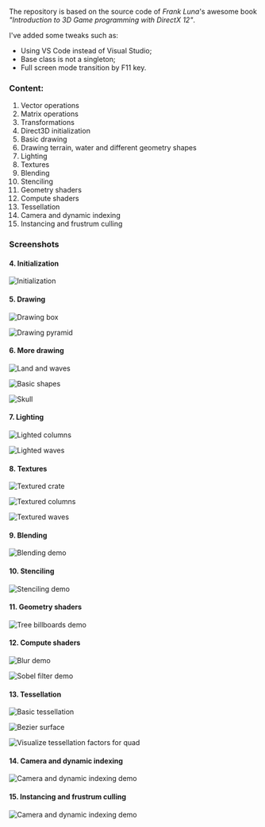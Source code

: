 The repository is based on the source code of *Frank Luna*'s awesome book *"Introduction to 3D Game programming with DirectX 12"*.

I've added some tweaks such as:
- Using VS Code instead of Visual Studio;
- Base class is not a singleton;
- Full screen mode transition by F11 key.

### Content:

1. Vector operations
2. Matrix operations
3. Transformations
4. Direct3D initialization
5. Basic drawing
6. Drawing terrain, water and different geometry shapes
7. Lighting
8. Textures
9. Blending
10. Stenciling
11. Geometry shaders
12. Compute shaders
13. Tessellation
14. Camera and dynamic indexing
15. Instancing and frustrum culling


### Screenshots


#### 4. Initialization

![Initialization](https://github.com/emelyantsev/myDirectXTraining/blob/main/Screenshots/04b_Initialization.png)

#### 5. Drawing

![Drawing box](https://github.com/emelyantsev/myDirectXTraining/blob/main/Screenshots/05_Drawing.png)

![Drawing pyramid](https://github.com/emelyantsev/myDirectXTraining/blob/main/Screenshots/05_Exercises.png)

#### 6. More drawing

![Land and waves](https://github.com/emelyantsev/myDirectXTraining/blob/main/Screenshots/06_LandAndWaves.png)

![Basic shapes](https://github.com/emelyantsev/myDirectXTraining/blob/main/Screenshots/06_Shapes.png)

![Skull](https://github.com/emelyantsev/myDirectXTraining/blob/main/Screenshots/06_SkullViewer.png)

#### 7. Lighting

![Lighted columns](https://github.com/emelyantsev/myDirectXTraining/blob/main/Screenshots/07_LitColumns.png)

![Lighted waves](https://github.com/emelyantsev/myDirectXTraining/blob/main/Screenshots/07_LitWaves.png)

#### 8. Textures

![Textured crate](https://github.com/emelyantsev/myDirectXTraining/blob/main/Screenshots/08_Crate.png)

![Textured columns](https://github.com/emelyantsev/myDirectXTraining/blob/main/Screenshots/08_TexColumns.png)

![Textured waves](https://github.com/emelyantsev/myDirectXTraining/blob/main/Screenshots/08_TexWaves.png)

#### 9. Blending

![Blending demo](https://github.com/emelyantsev/myDirectXTraining/blob/main/Screenshots/09_BlendDemo.png)

#### 10. Stenciling

![Stenciling demo](https://github.com/emelyantsev/myDirectXTraining/blob/main/Screenshots/10_StencilDemo.png)

#### 11. Geometry shaders

![Tree billboards demo](https://github.com/emelyantsev/myDirectXTraining/blob/main/Screenshots/11_TreeBillboards.png)

#### 12. Compute shaders

![Blur demo](https://github.com/emelyantsev/myDirectXTraining/blob/main/Screenshots/12_Blur.png)

![Sobel filter demo](https://github.com/emelyantsev/myDirectXTraining/blob/main/Screenshots/12_SobelFilter.png)

#### 13. Tessellation

![Basic tessellation](https://github.com/emelyantsev/myDirectXTraining/blob/main/Screenshots/13_BasicTesselation.png)

![Bezier surface](https://github.com/emelyantsev/myDirectXTraining/blob/main/Screenshots/13_BezierPatch.png)

![Visualize tessellation factors for quad](https://github.com/emelyantsev/myDirectXTraining/blob/main/Screenshots/13_TestFactors.png)

#### 14. Camera and dynamic indexing

![Camera and dynamic indexing demo](https://github.com/emelyantsev/myDirectXTraining/blob/main/Screenshots/14_CameraAndDynamicIndexing.png)

#### 15. Instancing and frustrum culling

![Camera and dynamic indexing demo](https://github.com/emelyantsev/myDirectXTraining/blob/main/Screenshots/15_InstancingAndCulling.png)